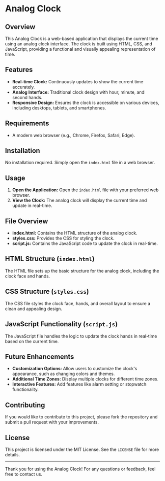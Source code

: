 # Analog Clock

## Overview
This Analog Clock is a web-based application that displays the current time using an analog clock interface. The clock is built using HTML, CSS, and JavaScript, providing a functional and visually appealing representation of time.

## Features
- **Real-time Clock:** Continuously updates to show the current time accurately.
- **Analog Interface:** Traditional clock design with hour, minute, and second hands.
- **Responsive Design:** Ensures the clock is accessible on various devices, including desktops, tablets, and smartphones.

## Requirements
- A modern web browser (e.g., Chrome, Firefox, Safari, Edge).

## Installation
No installation required. Simply open the `index.html` file in a web browser.

## Usage
1. **Open the Application:** Open the `index.html` file with your preferred web browser.
2. **View the Clock:** The analog clock will display the current time and update in real-time.

## File Overview
- **index.html:** Contains the HTML structure of the analog clock.
- **styles.css:** Provides the CSS for styling the clock.
- **script.js:** Contains the JavaScript code to update the clock in real-time.

## HTML Structure (`index.html`)
The HTML file sets up the basic structure for the analog clock, including the clock face and hands.

## CSS Structure (`styles.css`)
The CSS file styles the clock face, hands, and overall layout to ensure a clean and appealing design.

## JavaScript Functionality (`script.js`)
The JavaScript file handles the logic to update the clock hands in real-time based on the current time.

## Future Enhancements
- **Customization Options:** Allow users to customize the clock's appearance, such as changing colors and themes.
- **Additional Time Zones:** Display multiple clocks for different time zones.
- **Interactive Features:** Add features like alarm setting or stopwatch functionality.

## Contributing
If you would like to contribute to this project, please fork the repository and submit a pull request with your improvements.

## License
This project is licensed under the MIT License. See the `LICENSE` file for more details.

---

Thank you for using the Analog Clock! For any questions or feedback, feel free to contact us.
